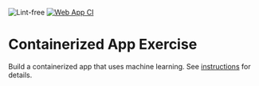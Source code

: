 ![Lint-free](https://github.com/nyu-software-engineering/containerized-app-exercise/actions/workflows/lint.yml/badge.svg)
[![Web App CI](https://github.com/software-students-spring2025/4-containers-sjjs/actions/workflows/web-app.yaml/badge.svg)](https://github.com/software-students-spring2025/4-containers-sjjs/actions/workflows/web-app.yaml)


# Containerized App Exercise

Build a containerized app that uses machine learning. See [instructions](./instructions.md) for details.
